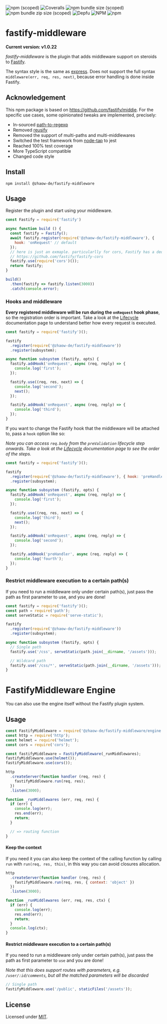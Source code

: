 ![npm (scoped)](https://img.shields.io/npm/v/@zhaow-de/fastify-middleware)
![Coveralls](https://img.shields.io/coveralls/github/zhaow-de/fastify-middleware)
![npm bundle size (scoped)](https://img.shields.io/bundlephobia/min/@zhaow-de/fastify-middleware)
![npm bundle zip size (scoped)](https://img.shields.io/bundlephobia/minzip/@zhaow-de/fastify-middleware)
![Depfu](https://img.shields.io/depfu/dependencies/github/zhaow-de/fastify-middleware)
![NPM](https://img.shields.io/npm/l/@zhaow-de/fastify-middleware)
![npm](https://img.shields.io/npm/dm/@zhaow-de/fastify-middleware)

# fastify-middleware

**Current version: v1.0.22**

*fastify-middleware* is the plugin that adds middleware support on steroids to [Fastify](https://www.npmjs.com/package/fastify).

The syntax style is the same as [express](http://npm.im/express).
Does not support the full syntax `middleware(err, req, res, next)`, because error handling is done inside Fastify.

## Acknowledgement

This npm package is based on https://github.com/fastify/middie.
For the specific use cases, some opinionated tweaks are implemented, precisely:
* In-sourced [path-to-regexp](https://github.com/pillarjs/path-to-regexp)
* Removed [reusify](https://github.com/mcollina/reusify)
* Removed the support of multi-paths and multi-middlewares
* Switched the test framework from [node-tap](https://github.com/tapjs/node-tap) to jest
* Reached 100% test coverage
* More TypeScript compatible
* Changed code style

## Install

```
npm install @zhaow-de/fastify-middleware
```

## Usage
Register the plugin and start using your middleware.
```js
const Fastify = require('fastify')

async function build () {
  const fastify = Fastify();
  await fastify.register(require('@zhaow-de/fastify-middleware'), {
    hook: 'onRequest' // default
  });
  // here is just an exmaple. particularlly for cors, Fastify has a dedicated plugin to support it 
  // https://github.com/fastify/fastify-cors
  fastify.use(require('cors')());
  return fastify;
}

build()
  .then(fastify => fastify.listen(3000))
  .catch(console.error);
```

### Hooks and middleware

__Every registered middleware will be run during the `onRequest` hook phase__, so the registration order is important.
Take a look at the [Lifecycle](https://www.fastify.io/docs/latest/Reference/Lifecycle/) documentation page to understand better how every request is executed.

```js
const fastify = require('fastify')();

fastify
  .register(require('@zhaow-de/fastify-middleware'))
  .register(subsystem);

async function subsystem (fastify, opts) {
  fastify.addHook('onRequest', async (req, reply) => {
    console.log('first');
  });

  fastify.use((req, res, next) => {
    console.log('second');
    next();
  });

  fastify.addHook('onRequest', async (req, reply) => {
    console.log('third');
  });
}
```

If you want to change the Fastify hook that the middleware will be attached to, pass a `hook` option like so:

*Note you can access `req.body` from the `preValidation` lifecycle step onwards. Take a look at the [Lifecycle](https://www.fastify.io/docs/latest/Reference/Lifecycle/) documentation page to see the order of the steps.*

```js
const fastify = require('fastify')();

fastify
  .register(require('@zhaow-de/fastify-middleware'), { hook: 'preHandler' })
  .register(subsystem);

async function subsystem (fastify, opts) {
  fastify.addHook('onRequest', async (req, reply) => {
    console.log('first');
  });

  fastify.use((req, res, next) => {
    console.log('third');
    next();
  });

  fastify.addHook('onRequest', async (req, reply) => {
    console.log('second');
  });

  fastify.addHook('preHandler', async (req, reply) => {
    console.log('fourth');
  });
}
```

### Restrict middleware execution to a certain path(s)

If you need to run a middleware only under certain path(s), just pass the path as first parameter to use, and you are done!

```js
const fastify = require('fastify')();
const path = require('path');
const serveStatic = require('serve-static');

fastify
  .register(require('@zhaow-de/fastify-middleware'))
  .register(subsystem);

async function subsystem (fastify, opts) {
  // Single path
  fastify.use('/css', serveStatic(path.join(__dirname, '/assets')));

  // Wildcard path
  fastify.use('/css/*', serveStatic(path.join(__dirname, '/assets')));
}
```

# FastifyMiddleware Engine

You can also use the engine itself without the Fastify plugin system.

## Usage
```js
const FastifyMiddleware = require('@zhaow-de/fastify-middleware/engine');
const http = require('http');
const helmet = require('helmet');
const cors = require('cors');

const fastifyMiddleware = FastifyMiddleware(_runMiddlewares);
fastifyMiddleware.use(helmet());
fastifyMiddleware.use(cors());

http
  .createServer(function handler (req, res) {
    fastifyMiddleware.run(req, res);
  })
  .listen(3000);

function _runMiddlewares (err, req, res) {
  if (err) {
    console.log(err);
    res.end(err);
    return;
  }

  // => routing function
}
```
<a name="keep-context"></a>
#### Keep the context
If you need it you can also keep the context of the calling function by calling `run` with `run(req, res, this)`, in this way you can avoid closures allocation.

```js
http
  .createServer(function handler (req, res) {
    fastifyMiddleware.run(req, res, { context: 'object' })
  })
  .listen(3000);

function _runMiddlewares (err, req, res, ctx) {
  if (err) {
    console.log(err);
    res.end(err);
    return;
  }
  console.log(ctx);
}
```

<a name="restrict-usage"></a>
#### Restrict middleware execution to a certain path(s)
If you need to run a middleware only under certain path(s), just pass the path as first parameter to `use` and you are done!

*Note that this does support routes with parameters, e.g. `/user/:id/comments`, but all the matched parameters will be discarded*

```js
// Single path
fastifyMiddleware.use('/public', staticFiles('/assets'));
```

## License

Licensed under [MIT](./LICENSE).
